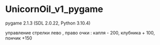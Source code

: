 # UnicornOil_v1_pygame

pygame 2.1.3 (SDL 2.0.22, Python 3.10.4)

управление стрелки лево , право
очки : капля - 200, клубника + 100, пончик +150

